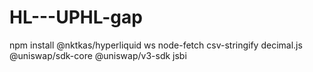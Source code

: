 # HL---UPHL-gap

npm install @nktkas/hyperliquid ws node-fetch csv-stringify decimal.js @uniswap/sdk-core @uniswap/v3-sdk jsbi
